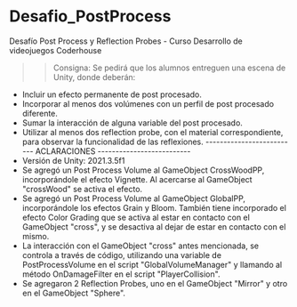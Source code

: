 # Desafio_PostProcess
Desafío Post Process y Reflection Probes - Curso Desarrollo de videojuegos Coderhouse
>> Consigna:
Se pedirá que los alumnos entreguen una escena de Unity, donde deberán:
- Incluir un efecto permanente de post procesado.
- Incorporar al menos dos volúmenes con un perfil de post procesado diferente.
- Sumar la interacción de alguna variable del post procesado.
- Utilizar al menos dos reflection probe, con el material correspondiente, para observar la
funcionalidad de las reflexiones.
-------------------------- ACLARACIONES --------------------------
- Versión de Unity: 2021.3.5f1
- Se agregó un Post Process Volume al GameObject CrossWoodPP, incorporándole el efecto Vignette. Al acercarse al GameObject "crossWood" se activa el efecto.
- Se agregó un Post Process Volume al GameObject GlobalPP, incorporándole los efectos Grain y Bloom. También tiene incorporado el efecto Color Grading que se activa al estar en contacto con el GameObject "cross", y se desactiva al dejar de estar en contacto con el mismo.
- La interacción con el GameObject "cross" antes mencionada, se controla a través de código, utilizando una variable de PostProcessVolume en el script "GlobalVolumeManager" y llamando al método OnDamageFilter en el script "PlayerCollision".
- Se agregaron 2 Reflection Probes, uno en el GameObject "Mirror" y otro en el GameObject "Sphere".

